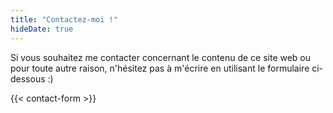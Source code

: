 ```yaml
---
title: "Contactez-moi !"
hideDate: true
---
```


Si vous souhaitez me contacter concernant le contenu de ce site web ou pour toute autre raison, n'hésitez pas à m'écrire en utilisant le formulaire ci-dessous :)

{{< contact-form >}}